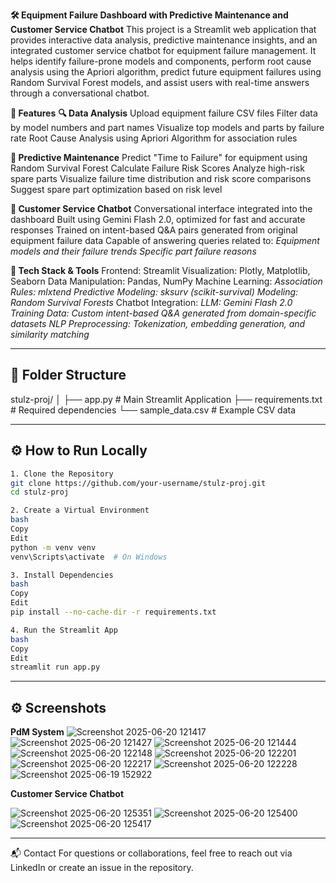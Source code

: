 **🛠 Equipment Failure Dashboard with Predictive Maintenance and Customer Service Chatbot**
This project is a Streamlit web application that provides interactive data analysis, predictive maintenance insights, and an integrated customer service chatbot for equipment failure management. It helps identify failure-prone models and components, perform root cause analysis using the Apriori algorithm, predict future equipment failures using Random Survival Forest models, and assist users with real-time answers through a conversational chatbot.

**📌 Features**
**🔍 Data Analysis**
Upload equipment failure CSV files
Filter data by model numbers and part names
Visualize top models and parts by failure rate
Root Cause Analysis using Apriori Algorithm for association rules

**🔧 Predictive Maintenance**
Predict "Time to Failure" for equipment using Random Survival Forest
Calculate Failure Risk Scores
Analyze high-risk spare parts
Visualize failure time distribution and risk score comparisons
Suggest spare part optimization based on risk level

**🤖 Customer Service Chatbot**
Conversational interface integrated into the dashboard
Built using Gemini Flash 2.0, optimized for fast and accurate responses
Trained on intent-based Q&A pairs generated from original equipment failure data
Capable of answering queries related to:
  *Equipment models and their failure trends*
  *Specific part failure reasons*

**🚀 Tech Stack & Tools**
Frontend: Streamlit
Visualization: Plotly, Matplotlib, Seaborn
Data Manipulation: Pandas, NumPy
Machine Learning:
  *Association Rules: mlxtend*
  *Predictive Modeling: sksurv (scikit-survival)*
  *Modeling: Random Survival Forests*
Chatbot Integration:
  *LLM: Gemini Flash 2.0*
  *Training Data: Custom intent-based Q&A generated from domain-specific datasets*
  *NLP Preprocessing: Tokenization, embedding generation, and similarity matching*

---

## 📂 Folder Structure

stulz-proj/ │ ├── app.py # Main Streamlit Application ├── requirements.txt # Required dependencies └── sample_data.csv # Example CSV data


---

## ⚙️ How to Run Locally

```bash
1. Clone the Repository
git clone https://github.com/your-username/stulz-proj.git
cd stulz-proj

2. Create a Virtual Environment
bash
Copy
Edit
python -m venv venv
venv\Scripts\activate  # On Windows

3. Install Dependencies
bash
Copy
Edit
pip install --no-cache-dir -r requirements.txt

4. Run the Streamlit App
bash
Copy
Edit
streamlit run app.py
```
---
## ⚙️ Screenshots

**PdM System**
![Screenshot 2025-06-20 121417](https://github.com/user-attachments/assets/8c6db8fb-6fc4-4638-970c-41fbbe3fad6d)
![Screenshot 2025-06-20 121427](https://github.com/user-attachments/assets/778dc190-2ff3-41b1-b3e5-db4dd7a2d4ef)
![Screenshot 2025-06-20 121444](https://github.com/user-attachments/assets/bcea7b96-ddc7-4efc-9ad4-0561d847d5c7)
![Screenshot 2025-06-20 122148](https://github.com/user-attachments/assets/77ee980f-6411-4bb5-a18e-92a6cc4ee265)
![Screenshot 2025-06-20 122201](https://github.com/user-attachments/assets/96472f51-b2e0-4825-b24f-e28c294ec4f8)
![Screenshot 2025-06-20 122217](https://github.com/user-attachments/assets/5cff620a-0546-4842-87a3-84751ed8883d)
![Screenshot 2025-06-20 122228](https://github.com/user-attachments/assets/d930777c-31ad-4214-a2ca-fd58f18565af)
![Screenshot 2025-06-19 152922](https://github.com/user-attachments/assets/2982d94e-2b28-4bdb-93c1-89bb39395cb9)

**Customer Service Chatbot**

![Screenshot 2025-06-20 125351](https://github.com/user-attachments/assets/3f8b74a0-e355-45a3-ac76-e84dbf366b59)
![Screenshot 2025-06-20 125400](https://github.com/user-attachments/assets/0bdaa483-593d-4adf-9cdb-dbd10a820283)
![Screenshot 2025-06-20 125417](https://github.com/user-attachments/assets/60366901-0275-42f0-9e8d-0cdc09cc8982)

---
📬 Contact
For questions or collaborations, feel free to reach out via LinkedIn or create an issue in the repository.



